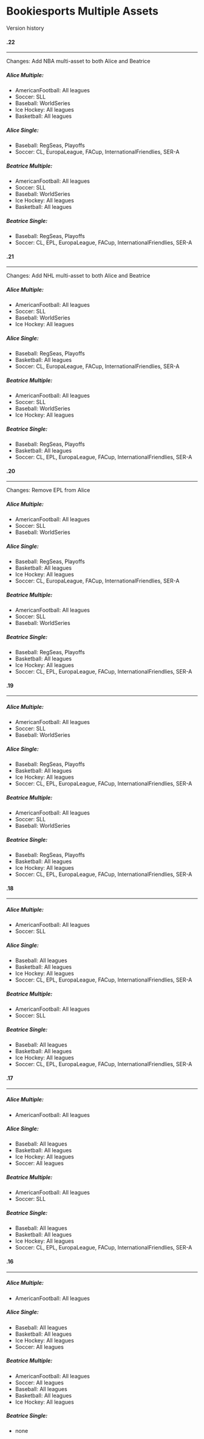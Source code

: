 # Bookiesports Multiple Assets

Version history
#### .22
------

Changes: Add NBA multi-asset to both Alice and Beatrice

##### Alice Multiple:
* AmericanFootball: All leagues
* Soccer: SLL
* Baseball: WorldSeries
* Ice Hockey: All leagues
* Basketball: All leagues
##### Alice Single:
* Baseball: RegSeas, Playoffs
* Soccer: CL, EuropaLeague, FACup, InternationalFriendlies, SER-A

##### Beatrice Multiple:
* AmericanFootball: All leagues
* Soccer: SLL
* Baseball: WorldSeries
* Ice Hockey: All leagues
* Basketball: All leagues
##### Beatrice Single:
* Baseball: RegSeas, Playoffs
* Soccer: CL, EPL, EuropaLeague, FACup, InternationalFriendlies, SER-A


#### .21
------

Changes: Add NHL multi-asset to both Alice and Beatrice

##### Alice Multiple:
* AmericanFootball: All leagues
* Soccer: SLL
* Baseball: WorldSeries
* Ice Hockey: All leagues
##### Alice Single:
* Baseball: RegSeas, Playoffs
* Basketball: All leagues
* Soccer: CL, EuropaLeague, FACup, InternationalFriendlies, SER-A

##### Beatrice Multiple:
* AmericanFootball: All leagues
* Soccer: SLL
* Baseball: WorldSeries
* Ice Hockey: All leagues
##### Beatrice Single:
* Baseball: RegSeas, Playoffs
* Basketball: All leagues
* Soccer: CL, EPL, EuropaLeague, FACup, InternationalFriendlies, SER-A


#### .20
------

Changes: Remove EPL from Alice

##### Alice Multiple:
* AmericanFootball: All leagues
* Soccer: SLL
* Baseball: WorldSeries
##### Alice Single:
* Baseball: RegSeas, Playoffs
* Basketball: All leagues
* Ice Hockey: All leagues
* Soccer: CL, EuropaLeague, FACup, InternationalFriendlies, SER-A

##### Beatrice Multiple:
* AmericanFootball: All leagues
* Soccer: SLL
* Baseball: WorldSeries
##### Beatrice Single:
* Baseball: RegSeas, Playoffs
* Basketball: All leagues
* Ice Hockey: All leagues
* Soccer: CL, EPL, EuropaLeague, FACup, InternationalFriendlies, SER-A


#### .19
------
##### Alice Multiple:
* AmericanFootball: All leagues
* Soccer: SLL
* Baseball: WorldSeries
##### Alice Single:
* Baseball: RegSeas, Playoffs
* Basketball: All leagues
* Ice Hockey: All leagues
* Soccer: CL, EPL, EuropaLeague, FACup, InternationalFriendlies, SER-A

##### Beatrice Multiple:
* AmericanFootball: All leagues
* Soccer: SLL
* Baseball: WorldSeries
##### Beatrice Single:
* Baseball: RegSeas, Playoffs
* Basketball: All leagues
* Ice Hockey: All leagues
* Soccer: CL, EPL, EuropaLeague, FACup, InternationalFriendlies, SER-A


#### .18
------
##### Alice Multiple:
* AmericanFootball: All leagues
* Soccer: SLL
##### Alice Single:
* Baseball: All leagues
* Basketball: All leagues
* Ice Hockey: All leagues
* Soccer: CL, EPL, EuropaLeague, FACup, InternationalFriendlies, SER-A

##### Beatrice Multiple:
* AmericanFootball: All leagues
* Soccer: SLL
##### Beatrice Single:
* Baseball: All leagues
* Basketball: All leagues
* Ice Hockey: All leagues
* Soccer: CL, EPL, EuropaLeague, FACup, InternationalFriendlies, SER-A


#### .17
------
##### Alice Multiple:
* AmericanFootball: All leagues
##### Alice Single:
* Baseball: All leagues
* Basketball: All leagues
* Ice Hockey: All leagues
* Soccer: All leagues

##### Beatrice Multiple:
* AmericanFootball: All leagues
* Soccer: SLL
##### Beatrice Single:
* Baseball: All leagues
* Basketball: All leagues
* Ice Hockey: All leagues
* Soccer: CL, EPL, EuropaLeague, FACup, InternationalFriendlies, SER-A

#### .16
------
##### Alice Multiple:
* AmericanFootball: All leagues
##### Alice Single:
* Baseball: All leagues
* Basketball: All leagues
* Ice Hockey: All leagues
* Soccer: All leagues

##### Beatrice Multiple:
* AmericanFootball: All leagues
* Soccer: All leagues
* Baseball: All leagues
* Basketball: All leagues
* Ice Hockey: All leagues

##### Beatrice Single:
* none
